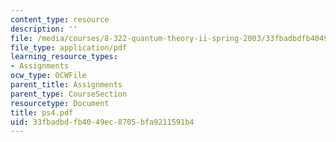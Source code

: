 ```yaml
---
content_type: resource
description: ''
file: /media/courses/8-322-quantum-theory-ii-spring-2003/33fbadbdfb4049ec8705bfa9211591b4_ps4.pdf
file_type: application/pdf
learning_resource_types:
- Assignments
ocw_type: OCWFile
parent_title: Assignments
parent_type: CourseSection
resourcetype: Document
title: ps4.pdf
uid: 33fbadbd-fb40-49ec-8705-bfa9211591b4
---
```

